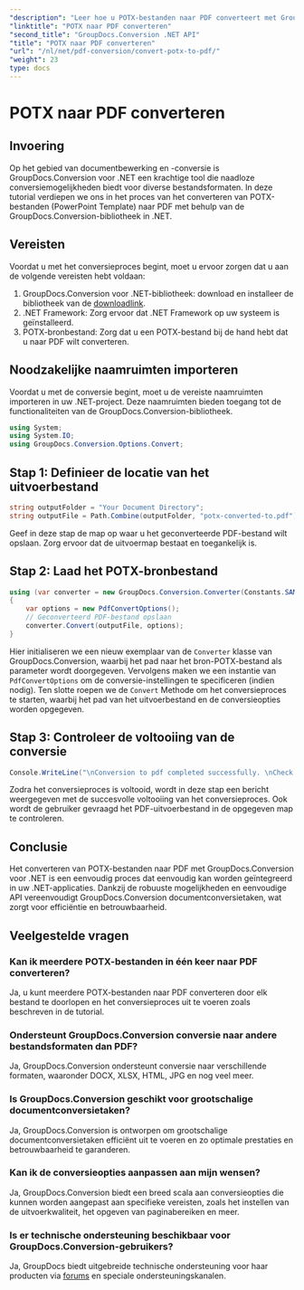 ```yaml
---
"description": "Leer hoe u POTX-bestanden naar PDF converteert met GroupDocs.Conversion voor .NET. Volg deze stapsgewijze handleiding voor een naadloze documentconversie."
"linktitle": "POTX naar PDF converteren"
"second_title": "GroupDocs.Conversion .NET API"
"title": "POTX naar PDF converteren"
"url": "/nl/net/pdf-conversion/convert-potx-to-pdf/"
"weight": 23
type: docs
---
```

# POTX naar PDF converteren

## Invoering
Op het gebied van documentbewerking en -conversie is GroupDocs.Conversion voor .NET een krachtige tool die naadloze conversiemogelijkheden biedt voor diverse bestandsformaten. In deze tutorial verdiepen we ons in het proces van het converteren van POTX-bestanden (PowerPoint Template) naar PDF met behulp van de GroupDocs.Conversion-bibliotheek in .NET.
## Vereisten
Voordat u met het conversieproces begint, moet u ervoor zorgen dat u aan de volgende vereisten hebt voldaan:
1. GroupDocs.Conversion voor .NET-bibliotheek: download en installeer de bibliotheek van de [downloadlink](https://releases.groupdocs.com/conversion/net/).
2. .NET Framework: Zorg ervoor dat .NET Framework op uw systeem is geïnstalleerd.
3. POTX-bronbestand: Zorg dat u een POTX-bestand bij de hand hebt dat u naar PDF wilt converteren.

## Noodzakelijke naamruimten importeren
Voordat u met de conversie begint, moet u de vereiste naamruimten importeren in uw .NET-project. Deze naamruimten bieden toegang tot de functionaliteiten van de GroupDocs.Conversion-bibliotheek.
```csharp
using System;
using System.IO;
using GroupDocs.Conversion.Options.Convert;
```
## Stap 1: Definieer de locatie van het uitvoerbestand
```csharp
string outputFolder = "Your Document Directory";
string outputFile = Path.Combine(outputFolder, "potx-converted-to.pdf");
```
Geef in deze stap de map op waar u het geconverteerde PDF-bestand wilt opslaan. Zorg ervoor dat de uitvoermap bestaat en toegankelijk is.
## Stap 2: Laad het POTX-bronbestand
```csharp
using (var converter = new GroupDocs.Conversion.Converter(Constants.SAMPLE_POTX))
{
    var options = new PdfConvertOptions();
    // Geconverteerd PDF-bestand opslaan
    converter.Convert(outputFile, options);
}
```
Hier initialiseren we een nieuw exemplaar van de `Converter` klasse van GroupDocs.Conversion, waarbij het pad naar het bron-POTX-bestand als parameter wordt doorgegeven. Vervolgens maken we een instantie van `PdfConvertOptions` om de conversie-instellingen te specificeren (indien nodig). Ten slotte roepen we de `Convert` Methode om het conversieproces te starten, waarbij het pad van het uitvoerbestand en de conversieopties worden opgegeven.
## Stap 3: Controleer de voltooiing van de conversie
```csharp
Console.WriteLine("\nConversion to pdf completed successfully. \nCheck output in {0}", outputFolder);
```
Zodra het conversieproces is voltooid, wordt in deze stap een bericht weergegeven met de succesvolle voltooiing van het conversieproces. Ook wordt de gebruiker gevraagd het PDF-uitvoerbestand in de opgegeven map te controleren.

## Conclusie
Het converteren van POTX-bestanden naar PDF met GroupDocs.Conversion voor .NET is een eenvoudig proces dat eenvoudig kan worden geïntegreerd in uw .NET-applicaties. Dankzij de robuuste mogelijkheden en eenvoudige API vereenvoudigt GroupDocs.Conversion documentconversietaken, wat zorgt voor efficiëntie en betrouwbaarheid.
## Veelgestelde vragen
### Kan ik meerdere POTX-bestanden in één keer naar PDF converteren?
Ja, u kunt meerdere POTX-bestanden naar PDF converteren door elk bestand te doorlopen en het conversieproces uit te voeren zoals beschreven in de tutorial.
### Ondersteunt GroupDocs.Conversion conversie naar andere bestandsformaten dan PDF?
Ja, GroupDocs.Conversion ondersteunt conversie naar verschillende formaten, waaronder DOCX, XLSX, HTML, JPG en nog veel meer.
### Is GroupDocs.Conversion geschikt voor grootschalige documentconversietaken?
Ja, GroupDocs.Conversion is ontworpen om grootschalige documentconversietaken efficiënt uit te voeren en zo optimale prestaties en betrouwbaarheid te garanderen.
### Kan ik de conversieopties aanpassen aan mijn wensen?
Ja, GroupDocs.Conversion biedt een breed scala aan conversieopties die kunnen worden aangepast aan specifieke vereisten, zoals het instellen van de uitvoerkwaliteit, het opgeven van paginabereiken en meer.
### Is er technische ondersteuning beschikbaar voor GroupDocs.Conversion-gebruikers?
Ja, GroupDocs biedt uitgebreide technische ondersteuning voor haar producten via [forums](https://purchase.groupdocs.com/temporary-license/) en speciale ondersteuningskanalen.